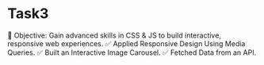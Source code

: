 # Task3
🎯 Objective: Gain advanced skills in CSS &amp; JS to build interactive, responsive web experiences. ✅ Applied Responsive Design Using Media Queries. ✅ Built an Interactive Image Carousel. ✅ Fetched Data from an API.
